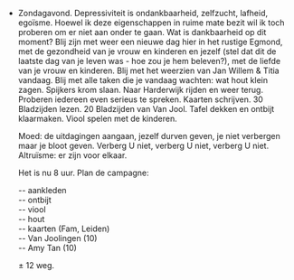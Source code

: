 - Zondagavond. Depressiviteit is ondankbaarheid, zelfzucht, lafheid, egoïsme. Hoewel ik deze eigenschappen in ruime mate bezit wil ik toch proberen om er niet aan onder te gaan. Wat is dankbaarheid op dit moment? Blij zijn met weer een nieuwe dag hier in het rustige Egmond, met de gezondheid van je vrouw en kinderen en jezelf (stel dat dit de laatste dag van je leven was - hoe zou je hem beleven?), met de liefde van je vrouw en kinderen. Blij met het weerzien van Jan Willem & Titia vandaag. Blij met alle taken die je vandaag wachten: wat hout klein zagen. Spijkers krom slaan. Naar Harderwijk rijden en weer terug. Proberen iedereen even serieus te spreken. Kaarten schrijven. 30 Bladzijden lezen. 20 Bladzijden van Van Jool. Tafel dekken en ontbijt klaarmaken. Viool spelen met de kinderen.
  
  Moed: de uitdagingen aangaan, jezelf durven geven, je niet verbergen maar je bloot geven. Verberg U niet, verberg U niet, verberg U niet. Altruïsme: er zijn voor elkaar. 
  
  Het is nu 8 uur. Plan de campagne:
  
  -- aankleden  
  -- ontbijt  
  -- viool  
  -- hout  
  -- kaarten (Fam, Leiden)  
  -- Van Joolingen (10)  
  -- Amy Tan (10)  
  
  ± 12 weg.